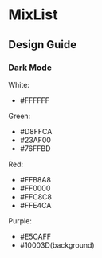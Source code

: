 # MixList

## Design Guide

### Dark Mode

White:

- #FFFFFF

Green:

- #D8FFCA
- #23AF00
- #76FFBD

Red:

- #FFB8A8
- #FF0000
- #FFC8C8
- #FFE4CA

Purple:

- #E5CAFF
- #10003D(background)
